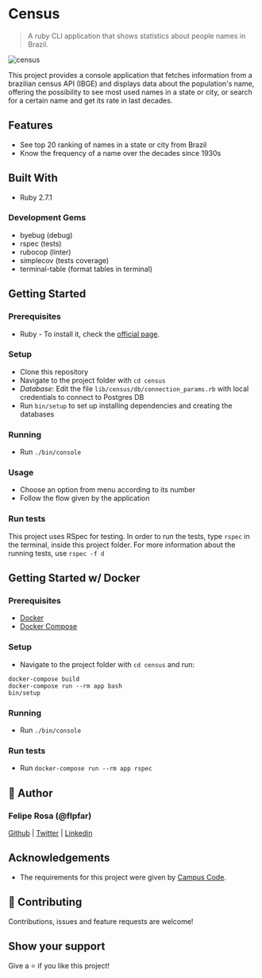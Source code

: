 # Census

> A ruby CLI application that shows statistics about people names in Brazil.

![census](https://user-images.githubusercontent.com/15898299/98939807-c3162680-24c8-11eb-92b5-42db3bb9486f.gif)

This project provides a console application that fetches information from a brazilian census API (IBGE) and displays data about the population's name, offering the possibility to see most used names in a state or city, or search for a certain name and get its rate in last decades.

## Features

- See top 20 ranking of names in a state or city from Brazil
- Know the frequency of a name over the decades since 1930s

## Built With

- Ruby 2.7.1

### Development Gems

- byebug (debug)
- rspec (tests)
- rubocop (linter)
- simplecov (tests coverage)
- terminal-table (format tables in terminal)

## Getting Started

### Prerequisites

- Ruby - To install it, check the [official page](https://www.ruby-lang.org/en/documentation/installation/).

### Setup

- Clone this repository
- Navigate to the project folder with `cd census`
- *Database*: Edit the file `lib/census/db/connection_params.rb` with local credentials to connect to Postgres DB
- Run `bin/setup` to set up installing dependencies and creating the databases

### Running

- Run `./bin/console`

### Usage

- Choose an option from menu according to its number
- Follow the flow given by the application

### Run tests

This project uses RSpec for testing. In order to run the tests, type `rspec` in the terminal, inside this project folder. For more information about the running tests, use `rspec -f d`

## Getting Started w/ Docker

### Prerequisites

- [Docker](https://docs.docker.com/get-docker/)
- [Docker Compose](https://docs.docker.com/compose/install/)

### Setup

- Navigate to the project folder with `cd census` and run:

```
docker-compose build
docker-compose run --rm app bash
bin/setup
```

### Running

- Run `./bin/console`

### Run tests

- Run `docker-compose run --rm app rspec`

## 👤 Author

### Felipe Rosa (@flpfar)

[Github](https://github.com/flpfar) | [Twitter](https://twitter.com/flpfar) | [Linkedin](https://www.linkedin.com/in/felipe-augusto-rosa)

## Acknowledgements

- The requirements for this project were given by [Campus Code](https://www.campuscode.com.br/).

## 🤝 Contributing

Contributions, issues and feature requests are welcome!

## Show your support

Give a ⭐️ if you like this project!